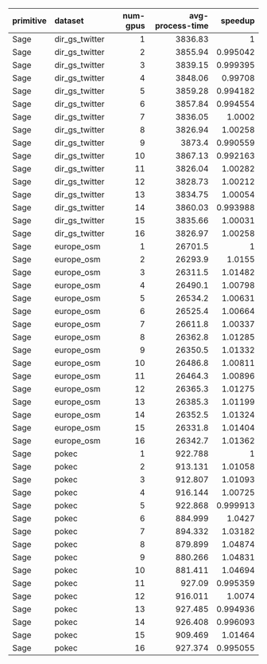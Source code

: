 | primitive   | dataset        |   num-gpus |   avg-process-time |   speedup |
|:------------|:---------------|-----------:|-------------------:|----------:|
| Sage        | dir_gs_twitter |          1 |           3836.83  |  1        |
| Sage        | dir_gs_twitter |          2 |           3855.94  |  0.995042 |
| Sage        | dir_gs_twitter |          3 |           3839.15  |  0.999395 |
| Sage        | dir_gs_twitter |          4 |           3848.06  |  0.99708  |
| Sage        | dir_gs_twitter |          5 |           3859.28  |  0.994182 |
| Sage        | dir_gs_twitter |          6 |           3857.84  |  0.994554 |
| Sage        | dir_gs_twitter |          7 |           3836.05  |  1.0002   |
| Sage        | dir_gs_twitter |          8 |           3826.94  |  1.00258  |
| Sage        | dir_gs_twitter |          9 |           3873.4   |  0.990559 |
| Sage        | dir_gs_twitter |         10 |           3867.13  |  0.992163 |
| Sage        | dir_gs_twitter |         11 |           3826.04  |  1.00282  |
| Sage        | dir_gs_twitter |         12 |           3828.73  |  1.00212  |
| Sage        | dir_gs_twitter |         13 |           3834.75  |  1.00054  |
| Sage        | dir_gs_twitter |         14 |           3860.03  |  0.993988 |
| Sage        | dir_gs_twitter |         15 |           3835.66  |  1.00031  |
| Sage        | dir_gs_twitter |         16 |           3826.97  |  1.00258  |
| Sage        | europe_osm     |          1 |          26701.5   |  1        |
| Sage        | europe_osm     |          2 |          26293.9   |  1.0155   |
| Sage        | europe_osm     |          3 |          26311.5   |  1.01482  |
| Sage        | europe_osm     |          4 |          26490.1   |  1.00798  |
| Sage        | europe_osm     |          5 |          26534.2   |  1.00631  |
| Sage        | europe_osm     |          6 |          26525.4   |  1.00664  |
| Sage        | europe_osm     |          7 |          26611.8   |  1.00337  |
| Sage        | europe_osm     |          8 |          26362.8   |  1.01285  |
| Sage        | europe_osm     |          9 |          26350.5   |  1.01332  |
| Sage        | europe_osm     |         10 |          26486.8   |  1.00811  |
| Sage        | europe_osm     |         11 |          26464.3   |  1.00896  |
| Sage        | europe_osm     |         12 |          26365.3   |  1.01275  |
| Sage        | europe_osm     |         13 |          26385.3   |  1.01199  |
| Sage        | europe_osm     |         14 |          26352.5   |  1.01324  |
| Sage        | europe_osm     |         15 |          26331.8   |  1.01404  |
| Sage        | europe_osm     |         16 |          26342.7   |  1.01362  |
| Sage        | pokec          |          1 |            922.788 |  1        |
| Sage        | pokec          |          2 |            913.131 |  1.01058  |
| Sage        | pokec          |          3 |            912.807 |  1.01093  |
| Sage        | pokec          |          4 |            916.144 |  1.00725  |
| Sage        | pokec          |          5 |            922.868 |  0.999913 |
| Sage        | pokec          |          6 |            884.999 |  1.0427   |
| Sage        | pokec          |          7 |            894.332 |  1.03182  |
| Sage        | pokec          |          8 |            879.899 |  1.04874  |
| Sage        | pokec          |          9 |            880.266 |  1.04831  |
| Sage        | pokec          |         10 |            881.411 |  1.04694  |
| Sage        | pokec          |         11 |            927.09  |  0.995359 |
| Sage        | pokec          |         12 |            916.011 |  1.0074   |
| Sage        | pokec          |         13 |            927.485 |  0.994936 |
| Sage        | pokec          |         14 |            926.408 |  0.996093 |
| Sage        | pokec          |         15 |            909.469 |  1.01464  |
| Sage        | pokec          |         16 |            927.374 |  0.995055 |